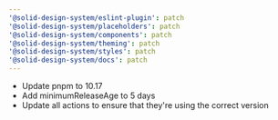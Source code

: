 ```yaml
---
'@solid-design-system/eslint-plugin': patch
'@solid-design-system/placeholders': patch
'@solid-design-system/components': patch
'@solid-design-system/theming': patch
'@solid-design-system/styles': patch
'@solid-design-system/docs': patch
---
```


- Update pnpm to 10.17
- Add minimumReleaseAge to 5 days
- Update all actions to ensure that they're using the correct version
